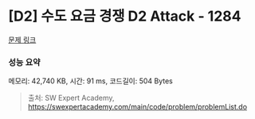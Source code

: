 # [D2] 수도 요금 경쟁 D2 Attack - 1284 

[문제 링크](https://swexpertacademy.com/main/code/problem/problemDetail.do?contestProbId=AV189xUaI8UCFAZN) 

### 성능 요약

메모리: 42,740 KB, 시간: 91 ms, 코드길이: 504 Bytes



> 출처: SW Expert Academy, https://swexpertacademy.com/main/code/problem/problemList.do
